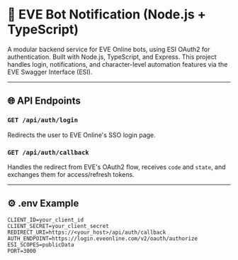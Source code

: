 # 🚀 EVE Bot Notification (Node.js + TypeScript)

A modular backend service for EVE Online bots, using ESI OAuth2 for authentication. Built with Node.js, TypeScript, and Express. This project handles login, notifications, and character-level automation features via the EVE Swagger Interface (ESI).

---

## 🌐 API Endpoints

### `GET /api/auth/login`
Redirects the user to EVE Online's SSO login page.

### `GET /api/auth/callback`
Handles the redirect from EVE's OAuth2 flow, receives `code` and `state`, and exchanges them for access/refresh tokens.

---

## ⚙️ .env Example

```env
CLIENT_ID=your_client_id
CLIENT_SECRET=your_client_secret
REDIRECT_URI=https://<your_host>/api/auth/callback
AUTH_ENDPOINT=https://login.eveonline.com/v2/oauth/authorize
ESI_SCOPES=publicData
PORT=3000


